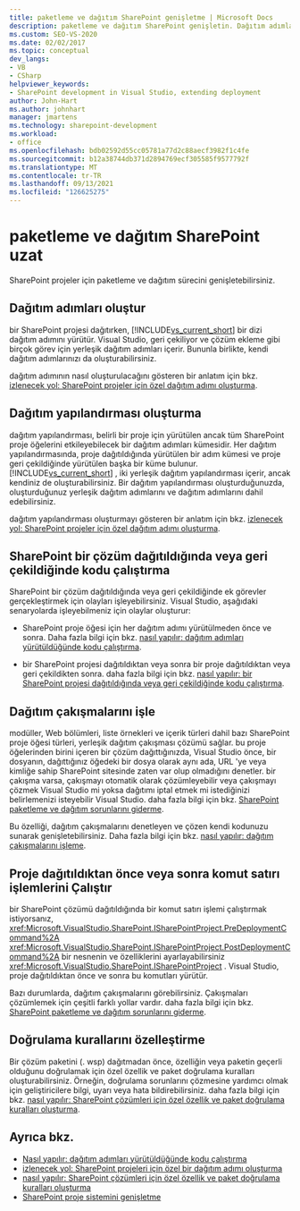 ```yaml
---
title: paketleme ve dağıtım SharePoint genişletme | Microsoft Docs
description: paketleme ve dağıtım SharePoint genişletin. Dağıtım adımları ve yapılandırma oluşturma. Dağıtım çakışmalarını işleyin. Doğrulama kurallarını özelleştirin.
ms.custom: SEO-VS-2020
ms.date: 02/02/2017
ms.topic: conceptual
dev_langs:
- VB
- CSharp
helpviewer_keywords:
- SharePoint development in Visual Studio, extending deployment
author: John-Hart
ms.author: johnhart
manager: jmartens
ms.technology: sharepoint-development
ms.workload:
- office
ms.openlocfilehash: bdb02592d55cc05781a77d2c88aecf3982f1c4fe
ms.sourcegitcommit: b12a38744db371d2894769ecf305585f9577792f
ms.translationtype: MT
ms.contentlocale: tr-TR
ms.lasthandoff: 09/13/2021
ms.locfileid: "126625275"
---
```

# <a name="extend-sharepoint-packaging-and-deployment"></a>paketleme ve dağıtım SharePoint uzat
  SharePoint projeler için paketleme ve dağıtım sürecini genişletebilirsiniz.

## <a name="create-deployment-steps"></a>Dağıtım adımları oluştur
 bir SharePoint projesi dağıtırken, [!INCLUDE[vs_current_short](../sharepoint/includes/vs-current-short-md.md)] bir dizi dağıtım adımını yürütür. Visual Studio, geri çekiliyor ve çözüm ekleme gibi birçok görev için yerleşik dağıtım adımları içerir. Bununla birlikte, kendi dağıtım adımlarınızı da oluşturabilirsiniz.

 dağıtım adımının nasıl oluşturulacağını gösteren bir anlatım için bkz. [izlenecek yol: SharePoint projeler için özel dağıtım adımı oluşturma](../sharepoint/walkthrough-creating-a-custom-deployment-step-for-sharepoint-projects.md).

## <a name="create-deployment-configurations"></a>Dağıtım yapılandırması oluşturma
 dağıtım yapılandırması, belirli bir proje için yürütülen ancak tüm SharePoint proje öğelerini etkileyebilecek bir dağıtım adımları kümesidir. Her dağıtım yapılandırmasında, proje dağıtıldığında yürütülen bir adım kümesi ve proje geri çekildiğinde yürütülen başka bir küme bulunur. [!INCLUDE[vs_current_short](../sharepoint/includes/vs-current-short-md.md)] , iki yerleşik dağıtım yapılandırması içerir, ancak kendiniz de oluşturabilirsiniz. Bir dağıtım yapılandırması oluşturduğunuzda, oluşturduğunuz yerleşik dağıtım adımlarını ve dağıtım adımlarını dahil edebilirsiniz.

 dağıtım yapılandırması oluşturmayı gösteren bir anlatım için bkz. [izlenecek yol: SharePoint projeler için özel dağıtım adımı oluşturma](../sharepoint/walkthrough-creating-a-custom-deployment-step-for-sharepoint-projects.md).

## <a name="run-code-when-a-sharepoint-solution-is-deployed-or-retracted"></a>SharePoint bir çözüm dağıtıldığında veya geri çekildiğinde kodu çalıştırma
 SharePoint bir çözüm dağıtıldığında veya geri çekildiğinde ek görevler gerçekleştirmek için olayları işleyebilirsiniz. Visual Studio, aşağıdaki senaryolarda işleyebilmeniz için olaylar oluşturur:

- SharePoint proje öğesi için her dağıtım adımı yürütülmeden önce ve sonra. Daha fazla bilgi için bkz. [nasıl yapılır: dağıtım adımları yürütüldüğünde kodu çalıştırma](../sharepoint/how-to-run-code-when-deployment-steps-are-executed.md).

- bir SharePoint projesi dağıtıldıktan veya sonra bir proje dağıtıldıktan veya geri çekildikten sonra. daha fazla bilgi için bkz. [nasıl yapılır: bir SharePoint projesi dağıtıldığında veya geri çekildiğinde kodu çalıştırma](../sharepoint/how-to-run-code-when-a-sharepoint-project-is-deployed-or-retracted.md).

## <a name="handle-deployment-conflicts"></a>Dağıtım çakışmalarını işle
 modüller, Web bölümleri, liste örnekleri ve içerik türleri dahil bazı SharePoint proje öğesi türleri, yerleşik dağıtım çakışması çözümü sağlar. bu proje öğelerinden birini içeren bir çözüm dağıttığınızda, Visual Studio önce, bir dosyanın, dağıttığınız öğedeki bir dosya olarak aynı ada, URL 'ye veya kimliğe sahip SharePoint sitesinde zaten var olup olmadığını denetler. bir çakışma varsa, çakışmayı otomatik olarak çözümleyebilir veya çakışmayı çözmek Visual Studio mi yoksa dağıtımı iptal etmek mi istediğinizi belirlemenizi isteyebilir Visual Studio. daha fazla bilgi için bkz. [SharePoint paketleme ve dağıtım sorunlarını giderme](../sharepoint/troubleshooting-sharepoint-packaging-and-deployment.md).

 Bu özelliği, dağıtım çakışmalarını denetleyen ve çözen kendi kodunuzu sunarak genişletebilirsiniz. Daha fazla bilgi için bkz. [nasıl yapılır: dağıtım çakışmalarını işleme](../sharepoint/how-to-handle-deployment-conflicts.md).

## <a name="run-command-line-operations-before-or-after-a-project-is-deployed"></a>Proje dağıtıldıktan önce veya sonra komut satırı işlemlerini Çalıştır
 bir SharePoint çözümü dağıtıldığında bir komut satırı işlemi çalıştırmak istiyorsanız, <xref:Microsoft.VisualStudio.SharePoint.ISharePointProject.PreDeploymentCommand%2A> <xref:Microsoft.VisualStudio.SharePoint.ISharePointProject.PostDeploymentCommand%2A> bir nesnenin ve özelliklerini ayarlayabilirsiniz <xref:Microsoft.VisualStudio.SharePoint.ISharePointProject> . Visual Studio, proje dağıtıldıktan önce ve sonra bu komutları yürütür.

 Bazı durumlarda, dağıtım çakışmalarını görebilirsiniz. Çakışmaları çözümlemek için çeşitli farklı yollar vardır. daha fazla bilgi için bkz. [SharePoint paketleme ve dağıtım sorunlarını giderme](../sharepoint/troubleshooting-sharepoint-packaging-and-deployment.md).

## <a name="customize-validation-rules"></a>Doğrulama kurallarını özelleştirme
 Bir çözüm paketini (. wsp) dağıtmadan önce, özelliğin veya paketin geçerli olduğunu doğrulamak için özel özellik ve paket doğrulama kuralları oluşturabilirsiniz. Örneğin, doğrulama sorunlarını çözmesine yardımcı olmak için geliştiricilere bilgi, uyarı veya hata bildirebilirsiniz. daha fazla bilgi için bkz. [nasıl yapılır: SharePoint çözümleri için özel özellik ve paket doğrulama kuralları oluşturma](../sharepoint/how-to-create-custom-feature-and-package-validation-rules-for-sharepoint-solutions.md).

## <a name="see-also"></a>Ayrıca bkz.
- [Nasıl yapılır: dağıtım adımları yürütüldüğünde kodu çalıştırma](../sharepoint/how-to-run-code-when-deployment-steps-are-executed.md)
- [izlenecek yol: SharePoint projeleri için özel bir dağıtım adımı oluşturma](../sharepoint/walkthrough-creating-a-custom-deployment-step-for-sharepoint-projects.md)
- [nasıl yapılır: SharePoint çözümleri için özel özellik ve paket doğrulama kuralları oluşturma](../sharepoint/how-to-create-custom-feature-and-package-validation-rules-for-sharepoint-solutions.md)
- [SharePoint proje sistemini genişletme](../sharepoint/extending-the-sharepoint-project-system.md)
